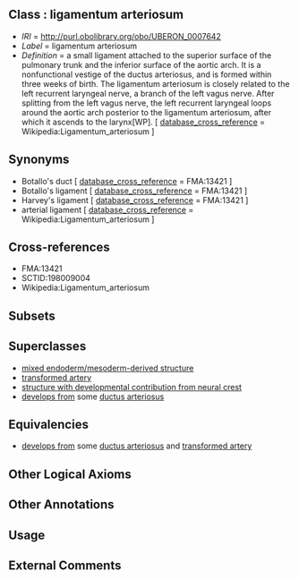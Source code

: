 
## Class : ligamentum arteriosum

 * *IRI* = http://purl.obolibrary.org/obo/UBERON_0007642
 * *Label* = ligamentum arteriosum
 * *Definition* = a small ligament attached to the superior surface of the pulmonary trunk and the inferior surface of the aortic arch. It is a nonfunctional vestige of the ductus arteriosus, and is formed within three weeks of birth. The ligamentum arteriosum is closely related to the left recurrent laryngeal nerve, a branch of the left vagus nerve. After splitting from the left vagus nerve, the left recurrent laryngeal loops around the aortic arch posterior to the ligamentum arteriosum, after which it ascends to the larynx[WP]. [ [database_cross_reference](../../ef/oboInOwl#hasDbXref.md) = Wikipedia:Ligamentum_arteriosum ]

## Synonyms

 * Botallo's duct [ [database_cross_reference](../../ef/oboInOwl#hasDbXref.md) = FMA:13421 ]
 * Botallo's ligament [ [database_cross_reference](../../ef/oboInOwl#hasDbXref.md) = FMA:13421 ]
 * Harvey's ligament [ [database_cross_reference](../../ef/oboInOwl#hasDbXref.md) = FMA:13421 ]
 * arterial ligament [ [database_cross_reference](../../ef/oboInOwl#hasDbXref.md) = Wikipedia:Ligamentum_arteriosum ]

## Cross-references

 * FMA:13421
 * SCTID:198009004
 * Wikipedia:Ligamentum_arteriosum

## Subsets


## Superclasses

 * [mixed endoderm/mesoderm-derived structure](../../UBERON/77/UBERON_0000077.md)
 * [transformed artery](../../UBERON/91/UBERON_0006591.md)
 * [structure with developmental contribution from neural crest](../../UBERON/14/UBERON_0010314.md)
 * [develops from](../../RO/02/RO_0002202.md) some [ductus arteriosus](../../UBERON/40/UBERON_0005440.md)

## Equivalencies

 * [develops from](../../RO/02/RO_0002202.md) some [ductus arteriosus](../../UBERON/40/UBERON_0005440.md) and [transformed artery](../../UBERON/91/UBERON_0006591.md)

## Other Logical Axioms


## Other Annotations


## Usage


## External Comments

